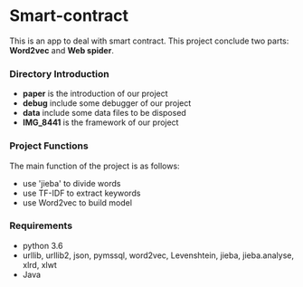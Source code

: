 # Smart-contract
This is an app to deal with smart contract.
This project conclude two parts: **Word2vec** and **Web spider**. 


### Directory Introduction
- **paper** is the introduction of our project
- **debug** include some debugger of our project
- **data** include some data files to be disposed
- **IMG_8441** is the framework of our project


### Project Functions

The main function of the project is as follows:

- use 'jieba' to divide words
- use TF-IDF to extract keywords
- use Word2vec to build model




### Requirements
- python 3.6
- urllib, urllib2, json, pymssql, word2vec, Levenshtein, jieba, jieba.analyse, xlrd, xlwt
- Java
